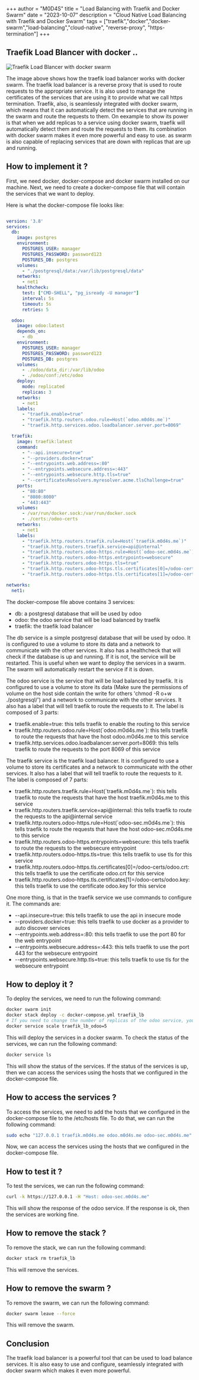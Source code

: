 +++
author = "M0D4S"
title = "Load Balancing with Traefik and Docker Swarm"
date = "2023-10-07"
description = "Cloud Native Load Balancing with Traefik and Docker Swarm"
tags = ["traefik","docker","docker-swarm","load-balancing","cloud-native", "reverse-proxy", "https-termination"]
+++
## Traefik Load Blancer with docker ..
<!-- Import an image of the architecture -->
![Traefik Load Blancer with docker swarm](/images/portfolio/traefik_lb.png)

<p>
The image above shows how the traefik load balancer works with docker swarm. The traefik load balancer is a reverse proxy that is used to route requests to the appropriate service. It is also used to manage the certificates of the services that are using it to provide what we call https termination.
Traefik, also, is seamlessly integrated with docker swarm, which means that it can automatically detect the services that are running in the swarm and route the requests to them.
On eexample to show its power is that when we add replicas to a service using docker swarm, traefik will automatically detect them and route the requests to them.
its combination with docker swarm makes it even more powerful and easy to use. as swarm is also capable of replacing services that are down with replicas that are up and running.
</p>

## How to implement it ?
<p>
First, we need docker, docker-compose and docker swarm installed on our machine.
Next, we need to create a docker-compose file that will contain the services that we want to deploy.
</p>

Here is what the docker-compose file looks like:
```yaml

version: '3.8'
services:
  db:
    image: postgres
    environment:
      POSTGRES_USER: manager
      POSTGRES_PASSWORD: password123
      POSTGRES_DB: postgres
    volumes:
      - "./postgresql/data:/var/lib/postgresql/data"
    networks:
      - net1
    healthcheck:
      test: ["CMD-SHELL", "pg_isready -U manager"]
      interval: 5s
      timeout: 5s
      retries: 5

  odoo:
    image: odoo:latest
    depends_on:
      - db
    environment:
      POSTGRES_USER: manager
      POSTGRES_PASSWORD: password123
      POSTGRES_DB: postgres
    volumes:
      - ./odoo/data_dir:/var/lib/odoo
      - ./odoo/conf:/etc/odoo
    deploy:
      mode: replicated
      replicas: 3
    networks:
      - net1
    labels:
      - "traefik.enable=true"
      - "traefik.http.routers.odoo.rule=Host(`odoo.m0d4s.me`)"
      - "traefik.http.services.odoo.loadbalancer.server.port=8069"

  traefik:
    image: traefik:latest
    command:
      - "--api.insecure=true"
      - "--providers.docker=true"
      - "--entrypoints.web.address=:80"
      - "--entrypoints.websecure.address=:443"
      - "--entrypoints.websecure.http.tls=true"
      - "--certificatesResolvers.myresolver.acme.tlsChallenge=true"
    ports:
      - "80:80"
      - "8080:8080"
      - "443:443"
    volumes:
      - /var/run/docker.sock:/var/run/docker.sock
      - ./certs:/odoo-certs
    networks:
      - net1
    labels:
      - "traefik.http.routers.traefik.rule=Host(`traefik.m0d4s.me`)"
      - "traefik.http.routers.traefik.service=api@internal"
      - "traefik.http.routers.odoo-https.rule=Host(`odoo-sec.m0d4s.me`)"
      - "traefik.http.routers.odoo-https.entrypoints=websecure"
      - "traefik.http.routers.odoo-https.tls=true"
      - "traefik.http.routers.odoo-https.tls.certificates[0]=/odoo-certs/odoo.crt"
      - "traefik.http.routers.odoo-https.tls.certificates[1]=/odoo-certs/odoo.key"

networks:
  net1:
```

<p>
The docker-compose file above contains 3 services:
<ul>
<li>db: a postgresql database that will be used by odoo</li>
<li>odoo: the odoo service that will be load balanced by traefik</li>
<li>traefik: the traefik load balancer</li>
</ul>

The db service is a simple postgresql database that will be used by odoo. It is configured to use a volume to store its data and a network to communicate with the other services. It also has a healthcheck that will check if the database is up and running. If it is not, the service will be restarted. This is useful when we want to deploy the services in a swarm. The swarm will automatically restart the service if it is down.

The odoo service is the service that will be load balanced by traefik. It is configured to use a volume to store its data (Make sure the permissions of volume on the host side contain the write for others 'chmod -R o+w ./postgresql/') and a network to communicate with the other services. It also has a label that will tell traefik to route the requests to it. The label is composed of 3 parts:
<ul>
<li>traefik.enable=true: this tells traefik to enable the routing to this service</li>
<li>traefik.http.routers.odoo.rule=Host(`odoo.m0d4s.me`): this tells traefik to route the requests that have the host odoo.m0d4s.me to this service</li>
<li>traefik.http.services.odoo.loadbalancer.server.port=8069: this tells traefik to route the requests to the port 8069 of this service</li>
</ul>

The traefik service is the traefik load balancer. It is configured to use a volume to store its certificates and a network to communicate with the other services. It also has a label that will tell traefik to route the requests to it. The label is composed of 7 parts:
<ul>
<li>traefik.http.routers.traefik.rule=Host(`traefik.m0d4s.me`): this tells traefik to route the requests that have the host traefik.m0d4s.me to this service</li>
<li>traefik.http.routers.traefik.service=api@internal: this tells traefik to route the requests to the api@internal service</li>
<li>traefik.http.routers.odoo-https.rule=Host(`odoo-sec.m0d4s.me`): this tells traefik to route the requests that have the host odoo-sec.m0d4s.me to this service</li>
<li>traefik.http.routers.odoo-https.entrypoints=websecure: this tells traefik to route the requests to the websecure entrypoint</li>
<li>traefik.http.routers.odoo-https.tls=true: this tells traefik to use tls for this service</li>
<li>traefik.http.routers.odoo-https.tls.certificates[0]=/odoo-certs/odoo.crt: this tells traefik to use the certificate odoo.crt for this service</li>
<li>traefik.http.routers.odoo-https.tls.certificates[1]=/odoo-certs/odoo.key: this tells traefik to use the certificate odoo.key for this service</li>
</ul>

One more thing, is that in the traefik service we use commands to configure it. The commands are:
<ul>
<li>--api.insecure=true: this tells traefik to use the api in insecure mode</li>
<li>--providers.docker=true: this tells traefik to use docker as a provider to auto discover services</li>
<li>--entrypoints.web.address=:80: this tells traefik to use the port 80 for the web entrypoint</li>
<li>--entrypoints.websecure.address=:443: this tells traefik to use the port 443 for the websecure entrypoint</li>
<li>--entrypoints.websecure.http.tls=true: this tells traefik to use tls for the websecure entrypoint</li>
</ul>

</p>

## How to deploy it ?
<p>
To deploy the services, we need to run the following command:
</p>

```bash
docker swarm init
docker stack deploy -c docker-compose.yml traefik_lb
# If you need to change the number of replicas of the odoo service, you can run the following command:
docker service scale traefik_lb_odoo=5
```

<p>
This will deploy the services in a docker swarm. To check the status of the services, we can run the following command:
</p>

```bash
docker service ls
```

<p>
This will show the status of the services. If the status of the services is up, then we can access the services using the hosts that we configured in the docker-compose file.
</p>

## How to access the services ?
<p>
To access the services, we need to add the hosts that we configured in the docker-compose file to the /etc/hosts file. To do that, we can run the following command:
</p>

```bash
sudo echo "127.0.0.1 traefik.m0d4s.me odoo.m0d4s.me odoo-sec.m0d4s.me" >> /etc/hosts
```

<p>
Now, we can access the services using the hosts that we configured in the docker-compose file.
</p>

## How to test it ?
<p>
To test the services, we can run the following command:
</p>

```bash
curl -k https://127.0.0.1 -H "Host: odoo-sec.m0d4s.me"
```

<p>
This will show the response of the odoo service. If the response is ok, then the services are working fine.
</p>

## How to remove the stack ?
<p>
To remove the stack, we can run the following command:
</p>

```bash
docker stack rm traefik_lb
```

<p>
This will remove the services.
</p>

## How to remove the swarm ?

<p>
To remove the swarm, we can run the following command:
</p>

```bash
docker swarm leave --force
```

<p>
This will remove the swarm.
</p>

## Conclusion
<p>
The traefik load balancer is a powerful tool that can be used to load balance services. It is also easy to use and configure, seamlessly integrated with docker swarm which makes it even more powerful.
</p>
